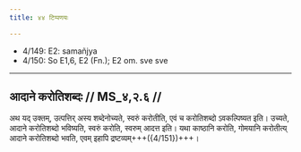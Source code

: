 ```yaml
---
title: ४४ टिप्पणयः

---
```

- 4/149: E2: samañjya
- 4/150: So E1,6, E2 (Fn.); E2 om. sve sve

____________________________________________


## आदाने करोतिशब्दः // MS_४,२.६ //

अथ यद् उक्तम्, उत्पत्तिर् अस्य शब्देनोच्यते, स्वरुं करोतीति, एवं च करोतिशब्दो ऽवकल्पिष्यत इति। उच्यते, आदाने करोतिशब्दो भविष्यति, स्वरुं करोति, स्वरुम् आदत्त इति। यथा काष्ठानि करोति, गोमयानि करोतीत्य् आदाने करोतिशब्दो भवति, एवम् इहापि द्रष्टव्यम्+++({4/151})+++।
